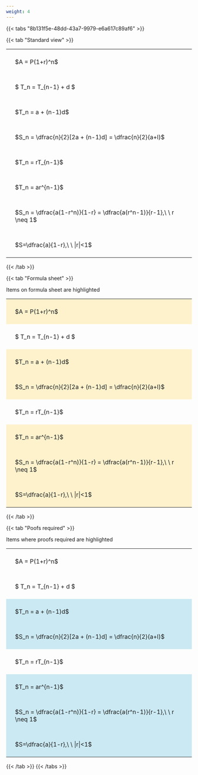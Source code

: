 ```yaml
---
weight: 4
---
```


{{< tabs "8b131f5e-48dd-43a7-9979-e6a617c89af6" >}}

{{< tab "Standard view" >}}

<style type="text/css">
#T_0617d th.col_heading {
  text-align: left;
  font-size: 1em;
}
#T_0617d td {
  text-align: left;
  font-size: 1em;
  padding: 1.5em;
}
</style>
<table id="T_0617d">
  <thead>
  </thead>
  <tbody>
    <tr>
      <td id="T_0617d_row0_col0" class="data row0 col0" >$A = P(1+r)^n$</td>
    </tr>
    <tr>
      <td id="T_0617d_row1_col0" class="data row1 col0" >$ T_n = T_{n-1} + d $</td>
    </tr>
    <tr>
      <td id="T_0617d_row2_col0" class="data row2 col0" >$T_n = a + (n-1)d$</td>
    </tr>
    <tr>
      <td id="T_0617d_row3_col0" class="data row3 col0" >$S_n = \dfrac{n}{2}[2a + (n-1)d] = \dfrac{n}{2}(a+l)$</td>
    </tr>
    <tr>
      <td id="T_0617d_row4_col0" class="data row4 col0" >$T_n = rT_{n-1}$</td>
    </tr>
    <tr>
      <td id="T_0617d_row5_col0" class="data row5 col0" >$T_n = ar^{n-1}$</td>
    </tr>
    <tr>
      <td id="T_0617d_row6_col0" class="data row6 col0" >$S_n = \dfrac{a(1-r^n)}{1-r} = \dfrac{a(r^n-1)}{r-1},\ \  r \neq 1$</td>
    </tr>
    <tr>
      <td id="T_0617d_row7_col0" class="data row7 col0" >$S=\dfrac{a}{1-r},\ \ |r|<1$</td>
    </tr>
  </tbody>
</table>
{{< /tab >}}

{{< tab "Formula sheet" >}}

Items on formula sheet are highlighted 
<br>
<style type="text/css">
#T_6b4d3 th.col_heading {
  text-align: left;
  font-size: 1em;
}
#T_6b4d3 td {
  text-align: left;
  font-size: 1em;
  padding: 1.5em;
}
#T_6b4d3_row0_col0, #T_6b4d3_row2_col0, #T_6b4d3_row3_col0, #T_6b4d3_row5_col0, #T_6b4d3_row6_col0, #T_6b4d3_row7_col0 {
  background-color: rgba(255,194,10, 0.2);
}
#T_6b4d3_row1_col0, #T_6b4d3_row4_col0 {
  background-color: rgba(0,0,0,0);
}
</style>
<table id="T_6b4d3">
  <thead>
  </thead>
  <tbody>
    <tr>
      <td id="T_6b4d3_row0_col0" class="data row0 col0" >$A = P(1+r)^n$</td>
    </tr>
    <tr>
      <td id="T_6b4d3_row1_col0" class="data row1 col0" >$ T_n = T_{n-1} + d $</td>
    </tr>
    <tr>
      <td id="T_6b4d3_row2_col0" class="data row2 col0" >$T_n = a + (n-1)d$</td>
    </tr>
    <tr>
      <td id="T_6b4d3_row3_col0" class="data row3 col0" >$S_n = \dfrac{n}{2}[2a + (n-1)d] = \dfrac{n}{2}(a+l)$</td>
    </tr>
    <tr>
      <td id="T_6b4d3_row4_col0" class="data row4 col0" >$T_n = rT_{n-1}$</td>
    </tr>
    <tr>
      <td id="T_6b4d3_row5_col0" class="data row5 col0" >$T_n = ar^{n-1}$</td>
    </tr>
    <tr>
      <td id="T_6b4d3_row6_col0" class="data row6 col0" >$S_n = \dfrac{a(1-r^n)}{1-r} = \dfrac{a(r^n-1)}{r-1},\ \  r \neq 1$</td>
    </tr>
    <tr>
      <td id="T_6b4d3_row7_col0" class="data row7 col0" >$S=\dfrac{a}{1-r},\ \ |r|<1$</td>
    </tr>
  </tbody>
</table>
{{< /tab >}}

{{< tab "Poofs required" >}}

Items where proofs required are highlighted 
<br>
<style type="text/css">
#T_3a2c6 th.col_heading {
  text-align: left;
  font-size: 1em;
}
#T_3a2c6 td {
  text-align: left;
  font-size: 1em;
  padding: 1.5em;
}
#T_3a2c6_row0_col0, #T_3a2c6_row1_col0, #T_3a2c6_row4_col0 {
  background-color: rgba(0,0,0,0);
}
#T_3a2c6_row2_col0, #T_3a2c6_row3_col0, #T_3a2c6_row5_col0, #T_3a2c6_row6_col0, #T_3a2c6_row7_col0 {
  background-color: rgba(0,150,200, 0.2);
}
</style>
<table id="T_3a2c6">
  <thead>
  </thead>
  <tbody>
    <tr>
      <td id="T_3a2c6_row0_col0" class="data row0 col0" >$A = P(1+r)^n$</td>
    </tr>
    <tr>
      <td id="T_3a2c6_row1_col0" class="data row1 col0" >$ T_n = T_{n-1} + d $</td>
    </tr>
    <tr>
      <td id="T_3a2c6_row2_col0" class="data row2 col0" >$T_n = a + (n-1)d$</td>
    </tr>
    <tr>
      <td id="T_3a2c6_row3_col0" class="data row3 col0" >$S_n = \dfrac{n}{2}[2a + (n-1)d] = \dfrac{n}{2}(a+l)$</td>
    </tr>
    <tr>
      <td id="T_3a2c6_row4_col0" class="data row4 col0" >$T_n = rT_{n-1}$</td>
    </tr>
    <tr>
      <td id="T_3a2c6_row5_col0" class="data row5 col0" >$T_n = ar^{n-1}$</td>
    </tr>
    <tr>
      <td id="T_3a2c6_row6_col0" class="data row6 col0" >$S_n = \dfrac{a(1-r^n)}{1-r} = \dfrac{a(r^n-1)}{r-1},\ \  r \neq 1$</td>
    </tr>
    <tr>
      <td id="T_3a2c6_row7_col0" class="data row7 col0" >$S=\dfrac{a}{1-r},\ \ |r|<1$</td>
    </tr>
  </tbody>
</table>
{{< /tab >}}
{{< /tabs >}}